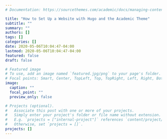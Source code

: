 ```yaml
---
# Documentation: https://sourcethemes.com/academic/docs/managing-content/

title: "How to Set Up a Website with Hugo and the Academic Theme"
subtitle: ""
summary: ""
authors: []
tags: []
categories: []
date: 2020-05-06T10:04:47-04:00
lastmod: 2020-05-06T10:04:47-04:00
featured: false
draft: false

# Featured image
# To use, add an image named `featured.jpg/png` to your page's folder.
# Focal points: Smart, Center, TopLeft, Top, TopRight, Left, Right, BottomLeft, Bottom, BottomRight.
image:
  caption: ""
  focal_point: ""
  preview_only: false

# Projects (optional).
#   Associate this post with one or more of your projects.
#   Simply enter your project's folder or file name without extension.
#   E.g. `projects = ["internal-project"]` references `content/project/deep-learning/index.md`.
#   Otherwise, set `projects = []`.
projects: []
---
```

